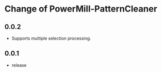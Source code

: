# Change of PowerMill-PatternCleaner

## 0.0.2
+ Supports multiple selection processing.

## 0.0.1
+ release